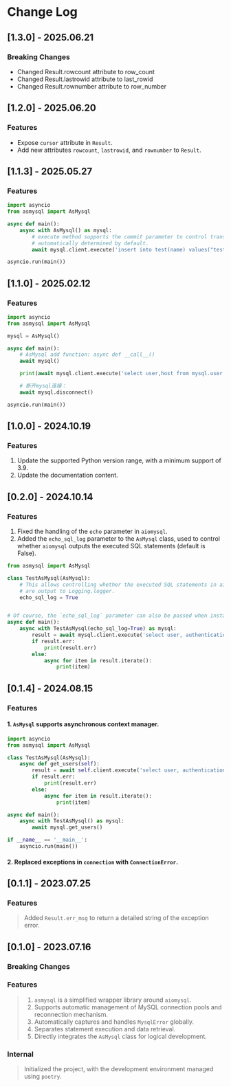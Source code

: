 # Change Log

## [1.3.0] - 2025.06.21

### Breaking Changes

* Changed Result.rowcount attribute to row_count
* Changed Result.lastrowid attribute to last_rowid
* Changed Result.rownumber attribute to row_number

## [1.2.0] - 2025.06.20

### Features

* Expose `cursor` attribute in `Result`.
* Add new attributes `rowcount`, `lastrowid`, and `rownumber` to `Result`.

## [1.1.3] - 2025.05.27

### Features

```python
import asyncio
from asmysql import AsMysql

async def main():
    async with AsMysql() as mysql:
        # execute method supports the commit parameter to control transaction submission, 
        # automatically determined by default.
        await mysql.client.execute('insert into test(name) values("test")', commit=False)

asyncio.run(main())
```

## [1.1.0] - 2025.02.12

### Features

```python
import asyncio
from asmysql import AsMysql

mysql = AsMysql()

async def main():
    # AsMysql add function: async def __call__()
    await mysql()

    print(await mysql.client.execute('select user,host from mysql.user'))

    # 断开mysql连接：
    await mysql.disconnect()

asyncio.run(main())
```

## [1.0.0] - 2024.10.19

### Features

1. Update the supported Python version range, with a minimum support of 3.9.
2. Update the documentation content.

## [0.2.0] - 2024.10.14

### Features

1. Fixed the handling of the `echo` parameter in `aiomysql`.
2. Added the `echo_sql_log` parameter to the `AsMysql` class, used to control whether `aiomysql` outputs the executed SQL statements (default is False).

```python
from asmysql import AsMysql

class TestAsMysql(AsMysql):
    # This allows controlling whether the executed SQL statements in aiomysql
    # are output to Logging.logger.
    echo_sql_log = True


# Of course, the `echo_sql_log` parameter can also be passed when instantiating AsMysql.
async def main():
    async with TestAsMysql(echo_sql_log=True) as mysql:
        result = await mysql.client.execute('select user, authentication_string, host from mysql.user')
        if result.err:
            print(result.err)
        else:
            async for item in result.iterate():
                print(item)
```

## [0.1.4] - 2024.08.15

### Features

#### 1. `AsMysql` supports asynchronous context manager.

```python
import asyncio
from asmysql import AsMysql

class TestAsMysql(AsMysql):
    async def get_users(self):
        result = await self.client.execute('select user, authentication_string, host from mysql.user')
        if result.err:
            print(result.err)
        else:
            async for item in result.iterate():
                print(item)

async def main():
    async with TestAsMysql() as mysql:
        await mysql.get_users()

if __name__ == '__main__':
    asyncio.run(main())
```

#### 2. Replaced exceptions in `connection` with `ConnectionError`.

## [0.1.1] - 2023.07.25

### Features

> Added `Result.err_msg` to return a detailed string of the exception error.

## [0.1.0] - 2023.07.16

### Breaking Changes

### Features

> 1. `asmysql` is a simplified wrapper library around `aiomysql`.
> 2. Supports automatic management of MySQL connection pools and reconnection mechanism.
> 3. Automatically captures and handles `MysqlError` globally.
> 4. Separates statement execution and data retrieval.
> 5. Directly integrates the `AsMysql` class for logical development.

### Internal

> Initialized the project, with the development environment managed using `poetry`.
